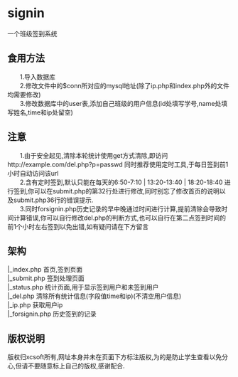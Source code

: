 # signin
一个班级签到系统

## 食用方法
&emsp;&emsp;1.导入数据库<br />
&emsp;&emsp;2.修改文件中的$conn所对应的mysql地址(除了ip.php和index.php外的文件均需要修改)<br />
&emsp;&emsp;3.修改数据库中的user表,添加自己班级的用户信息(id处填写学号,name处填写姓名,time和ip处留空)<br />

## 注意
&emsp;&emsp;1.由于安全起见,清除本轮统计使用get方式清除,即访问http://example.com/del.php?p=passwd 同时推荐使用定时工具,于每日签到前1小时自动访问该url<br />
&emsp;&emsp;2.含有定时签到,默认只能在每天的6:50-7:10 | 13:20-13:40 | 18:20-18:40 进行签到,你可以在submit.php的第32行处进行修改,同时别忘了修改首页的说明以及submit.php36行的错误提示.<br />
&emsp;&emsp;3.同时forsignin.php历史记录的早中晚通过时间进行计算,提前清除会导致时间计算错误,你可以自行修改del.php的判断方式,也可以自行在第二点签到时间的前1个小时左右签到以免出错,如有疑问请在下方留言

## 架构
|_index.php   首页,签到页面<br />
|_submit.php   签到处理页面<br />
|_status.php  统计页面,用于显示签到用户和未签到用户<br />
|_del.php      清除所有统计信息(字段值time和ip)(不清空用户信息)<br />
|_ip.php       获取用户ip<br />
|_forsignin.php 历史签到的记录<br />

## 版权说明
版权归xcsoft所有,网址本身并未在页面下方标注版权,为的是防止学生查看以免分心,但请不要随意标上自己的版权,感谢配合.
